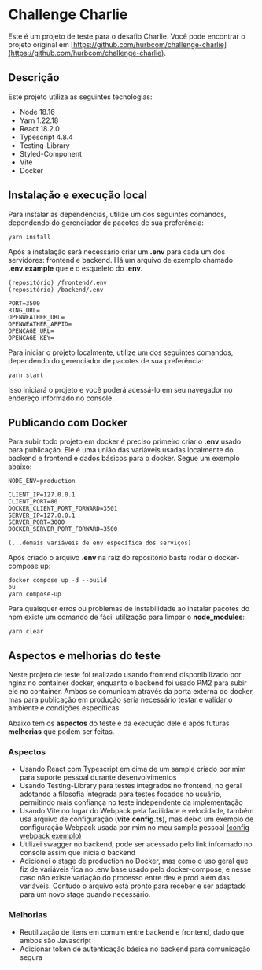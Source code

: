# Challenge Charlie

Este é um projeto de teste para o desafio Charlie. Você pode encontrar o projeto original em [https://github.com/hurbcom/challenge-charlie](https://github.com/hurbcom/challenge-charlie).

## Descrição

Este projeto utiliza as seguintes tecnologias:

- Node 18.16
- Yarn 1.22.18
- React 18.2.0
- Typescript 4.8.4
- Testing-Library
- Styled-Component
- Vite
- Docker

## Instalação e execução local

Para instalar as dependências, utilize um dos seguintes comandos, dependendo do gerenciador de pacotes de sua preferência:

```shell
yarn install
```

Após a instalação será necessário criar um **.env** para cada um dos servidores: frontend e backend. Há um arquivo de exemplo chamado **.env.example** que é o esqueleto do **.env**.

```shell
(repositório) /frontend/.env
(repositório) /backend/.env
```

```shell
PORT=3500
BING_URL=
OPENWEATHER_URL=
OPENWEATHER_APPID=
OPENCAGE_URL=
OPENCAGE_KEY=
```

Para iniciar o projeto localmente, utilize um dos seguintes comandos, dependendo do gerenciador de pacotes de sua preferência:

```shell
yarn start
```

Isso iniciará o projeto e você poderá acessá-lo em seu navegador no endereço informado no console.


## Publicando com Docker

Para subir todo projeto em docker é preciso primeiro criar o **.env** usado para publicação. Ele é uma união das variáveis usadas localmente do backend e frontend e dados básicos para o docker. Segue um exemplo abaixo:

```shell
NODE_ENV=production

CLIENT_IP=127.0.0.1
CLIENT_PORT=80
DOCKER_CLIENT_PORT_FORWARD=3501
SERVER_IP=127.0.0.1
SERVER_PORT=3000
DOCKER_SERVER_PORT_FORWARD=3500

(...demais variáveis de env específica dos serviços)
```

Após criado o arquivo **.env** na raíz do repositório basta rodar o docker-compose up:

```shell
docker compose up -d --build
ou
yarn compose-up
```

Para quaisquer erros ou problemas de instabilidade ao instalar pacotes do npm existe um comando de fácil utilização para limpar o **node_modules**:

```shell
yarn clear
```

## Aspectos e melhorias do teste

Neste projeto de teste foi realizado usando frontend disponibilizado por nginx no container docker, enquanto o backend foi usado PM2 para subir ele no container. Ambos se comunicam através da porta externa do docker, mas para publicação em produção seria necessário testar e validar o ambiente e condições específicas.

Abaixo tem os **aspectos** do teste e da execução dele e após futuras **melhorias** que podem ser feitas.

### Aspectos

- Usando React com Typescript em cima de um sample criado por mim para suporte pessoal durante desenvolvimentos
- Usando Testing-Library para testes integrados no frontend, no geral adotando a filosofia integrada para testes focados no usuário, permitindo mais confiança no teste independente da implementação
- Usando Vite no lugar do Webpack pela facilidade e velocidade, também usa arquivo de configuração (**vite.config.ts**), mas deixo um exemplo de configuração Webpack usada por mim no meu sample pessoal [(config webpack exemplo)](https://github.com/vitorspadacio/react-sample/tree/main/config)
- Utilizei swagger no backend, pode ser acessado pelo link informado no console assim que inicia o backend
- Adicionei o stage de production no Docker, mas como o uso geral que fiz de variáveis fica no .env base usado pelo docker-compose, e nesse caso não existe variação do processo entre dev e prod além das variáveis. Contudo o arquivo está pronto para receber e ser adaptado para um novo stage quando necessário.

### Melhorias

- Reutilização de itens em comum entre backend e frontend, dado que ambos são Javascript
- Adicionar token de autenticação básica no backend para comunicação segura
